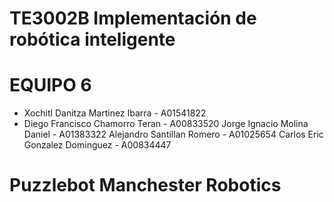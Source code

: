 # TE3002B Implementación de robótica inteligente 
# EQUIPO 6 
- Xochitl Danitza Martinez Ibarra - A01541822
- Diego Francisco Chamorro Teran - A00833520
Jorge Ignacio Molina Daniel - A01383322
Alejandro Santillan Romero - A01025654
Carlos Eric Gonzalez Dominguez - A00834447
# Puzzlebot Manchester Robotics

